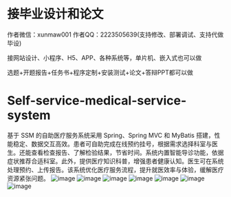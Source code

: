 # 接毕业设计和论文
作者微信：xunmaw001  作者QQ：2223505639(支持修改、部署调试、支持代做毕设)

接网站设计、小程序、H5、APP、各种系统等，单片机、嵌入式也可以做

选题+开题报告+任务书+程序定制+安装测试+论文+答辩PPT都可以做
# Self-service-medical-service-system
基于 SSM 的自助医疗服务系统采用 Spring、Spring MVC 和 MyBatis 搭建，性能稳定、数据交互高效。患者可自助完成在线预约挂号，根据需求选择科室与医生。还能查看检查报告、了解检验结果，节省时间。系统内置智能导诊功能，依据症状推荐合适科室。此外，提供医疗知识科普，增强患者健康认知。医生可在系统处理预约、上传报告。该系统优化医疗服务流程，提升就医效率与体验，缓解医疗资源紧张问题。 
![image](https://github.com/user-attachments/assets/968b37f3-6367-467b-818f-6a4e7445640b)
![image](https://github.com/user-attachments/assets/60722f30-043e-447a-9b9a-383c53552994)
![image](https://github.com/user-attachments/assets/f36e3a52-97fc-4e03-bbb6-e9d1656b3c0e)
![image](https://github.com/user-attachments/assets/28935b96-1d0a-46ed-b1a7-37f86e654310)
![image](https://github.com/user-attachments/assets/a767bc07-8469-4ff8-aa30-d201c1f07759)
![image](https://github.com/user-attachments/assets/c0f9bd50-ef44-4273-a387-1294a5780452)
![image](https://github.com/user-attachments/assets/576cc6bb-d963-49d7-b4cb-7941227a8b4f)
